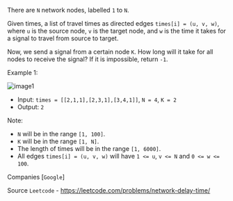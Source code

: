 There are `N` network nodes, labelled `1` to `N`.

Given times, a list of travel times as directed edges `times[i] = (u, v, w)`, where `u` is the source node, `v` is the target node, and `w` is the time it takes for a signal to travel from source to target.

Now, we send a signal from a certain node `K`. How long will it take for all nodes to receive the signal? If it is impossible, return `-1`.

Example 1:

![image1](https://assets.leetcode.com/uploads/2019/05/23/931_example_1.png)

- Input: `times = [[2,1,1],[2,3,1],[3,4,1]]`, `N = 4`, `K = 2`
- Output: `2`
 
Note:

- `N` will be in the range `[1, 100]`.
- `K` will be in the range `[1, N]`.
- The length of times will be in the range `[1, 6000]`.
- All edges `times[i] = (u, v, w)` will have `1 <= u`, `v <= N` and `0 <= w <= 100`.

Companies [`Google`]

Source `Leetcode` - https://leetcode.com/problems/network-delay-time/